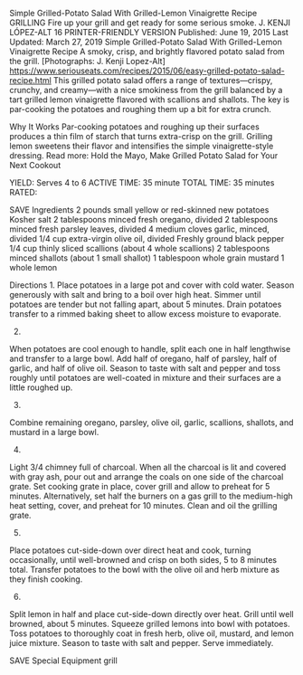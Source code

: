 Simple Grilled-Potato Salad With Grilled-Lemon Vinaigrette Recipe
GRILLING Fire up your grill and get ready for some serious smoke.
J. KENJI LÓPEZ-ALT
16     PRINTER-FRIENDLY VERSION
Published: June 19, 2015 Last Updated: March 27, 2019
Simple Grilled-Potato Salad With Grilled-Lemon Vinaigrette Recipe
A smoky, crisp, and brightly flavored potato salad from the grill. [Photographs: J. Kenji Lopez-Alt]
https://www.seriouseats.com/recipes/2015/06/easy-grilled-potato-salad-recipe.html
This grilled potato salad offers a range of textures—crispy, crunchy, and creamy—with a nice smokiness from the grill balanced by a tart grilled lemon vinaigrette flavored with scallions and shallots. The key is par-cooking the potatoes and roughing them up a bit for extra crunch.

Why It Works
Par-cooking potatoes and roughing up their surfaces produces a thin film of starch that turns extra-crisp on the grill.
Grilling lemon sweetens their flavor and intensifies the simple vinaigrette-style dressing.
Read more: Hold the Mayo, Make Grilled Potato Salad for Your Next Cookout

YIELD:
Serves 4 to 6
ACTIVE TIME:
35 minute
TOTAL TIME:
35 minutes
RATED:
    
 SAVE
Ingredients
2 pounds small yellow or red-skinned new potatoes
Kosher salt
2 tablespoons minced fresh oregano, divided
2 tablespoons minced fresh parsley leaves, divided
4 medium cloves garlic, minced, divided
1/4 cup extra-virgin olive oil, divided
Freshly ground black pepper
1/4 cup thinly sliced scallions (about 4 whole scallions)
2 tablespoons minced shallots (about 1 small shallot)
1 tablespoon whole grain mustard
1 whole lemon

Directions
1.
Place potatoes in a large pot and cover with cold water. Season generously with salt and bring to a boil over high heat. Simmer until potatoes are tender but not falling apart, about 5 minutes. Drain potatoes transfer to a rimmed baking sheet to allow excess moisture to evaporate.

2.
When potatoes are cool enough to handle, split each one in half lengthwise and transfer to a large bowl. Add half of oregano, half of parsley, half of garlic, and half of olive oil. Season to taste with salt and pepper and toss roughly until potatoes are well-coated in mixture and their surfaces are a little roughed up.

3.
Combine remaining oregano, parsley, olive oil, garlic, scallions, shallots, and mustard in a large bowl.

4.
Light 3/4 chimney full of charcoal. When all the charcoal is lit and covered with gray ash, pour out and arrange the coals on one side of the charcoal grate. Set cooking grate in place, cover grill and allow to preheat for 5 minutes. Alternatively, set half the burners on a gas grill to the medium-high heat setting, cover, and preheat for 10 minutes. Clean and oil the grilling grate.

5.
Place potatoes cut-side-down over direct heat and cook, turning occasionally, until well-browned and crisp on both sides, 5 to 8 minutes total. Transfer potatoes to the bowl with the olive oil and herb mixture as they finish cooking.

6.
Split lemon in half and place cut-side-down directly over heat. Grill until well browned, about 5 minutes. Squeeze grilled lemons into bowl with potatoes. Toss potatoes to thoroughly coat in fresh herb, olive oil, mustard, and lemon juice mixture. Season to taste with salt and pepper. Serve immediately.

 SAVE
Special Equipment
grill